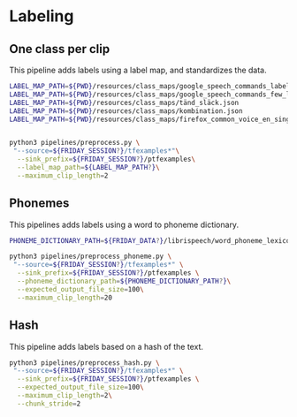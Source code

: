 # Labeling


## One class per clip

This pipeline adds labels using a label map, and standardizes the data.

```bash
LABEL_MAP_PATH=${PWD}/resources/class_maps/google_speech_commands_label_map.json
LABEL_MAP_PATH=${PWD}/resources/class_maps/google_speech_commands_few_label_map.json
LABEL_MAP_PATH=${PWD}/resources/class_maps/tänd_släck.json
LABEL_MAP_PATH=${PWD}/resources/class_maps/kombination.json
LABEL_MAP_PATH=${PWD}/resources/class_maps/firefox_common_voice_en_single_word.json


python3 pipelines/preprocess.py \
 "--source=${FRIDAY_SESSION?}/tfexamples*"\
  --sink_prefix=${FRIDAY_SESSION?}/ptfexamples\
  --label_map_path=${LABEL_MAP_PATH?}\
  --maximum_clip_length=2
```

## Phonemes

This pipelines adds labels using a word to phoneme dictionary.

```bash
PHONEME_DICTIONARY_PATH=${FRIDAY_DATA?}/librispeech/word_phoneme_lexicon.txt

python3 pipelines/preprocess_phoneme.py \
 "--source=${FRIDAY_SESSION?}/tfexamples*" \
  --sink_prefix=${FRIDAY_SESSION?}/ptfexamples \
  --phoneme_dictionary_path=${PHONEME_DICTIONARY_PATH?}\
  --expected_output_file_size=100\
  --maximum_clip_length=20 
```

## Hash

This pipeline adds labels based on a hash of the text.

```bash
python3 pipelines/preprocess_hash.py \
 "--source=${FRIDAY_SESSION?}/tfexamples*" \
  --sink_prefix=${FRIDAY_SESSION?}/ptfexamples \
  --expected_output_file_size=100\
  --maximum_clip_length=2\
  --chunk_stride=2
```
